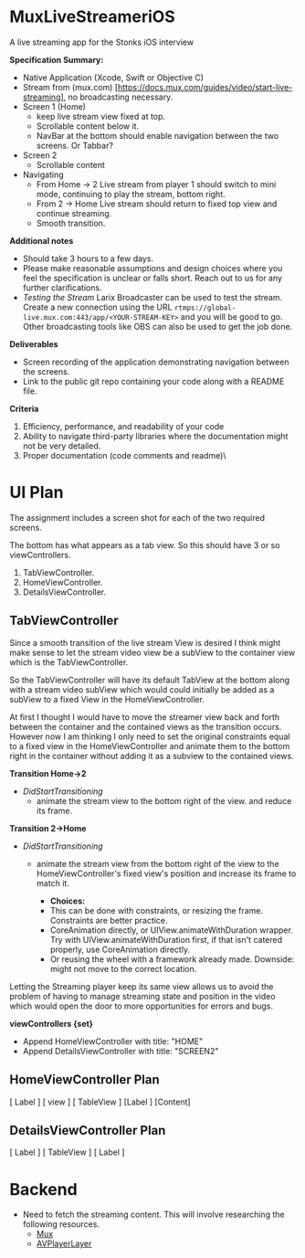 # MuxLiveStreameriOS
A live streaming app for the Stonks iOS interview

**Specification Summary:** 
- Native Application (Xcode, Swift or Objective C)
- Stream from (mux.com) [https://docs.mux.com/guides/video/start-live-streaming], no broadcasting necessary. 
- Screen 1 (Home) 
  - keep live stream view fixed at top. 
  - Scrollable content below it. 
  - NavBar at the bottom should enable navigation between the two screens.  Or Tabbar? 
- Screen 2 
  - Scrollable content 
- Navigating
  - From Home -> 2 Live stream from player 1 should switch to mini mode, continuing to play the stream, bottom right.  
  - From 2 -> Home Live stream should return to fixed top view and continue streaming.
  - Smooth transition. 

**Additional notes**
- Should take 3 hours to a few days.
- Please make reasonable assumptions and design choices where you feel the specification is unclear or falls short. Reach out to us for any further clarifications. 
- *Testing the Stream* Larix Broadcaster can be used to test the stream. Create a new connection using the URL `rtmps://global-live.mux.com:443/app/<YOUR-STREAM-KEY>` and you will be good to go. Other broadcasting tools like OBS can also be used to get the job done.

**Deliverables**
- Screen recording of the application demonstrating navigation between the screens.
- Link to the public git repo containing your code along with a README file.

**Criteria**
1. Efficiency, performance, and readability of your code
2. Ability to navigate third-party libraries where the documentation might not be
very detailed.
3. Proper documentation (code comments and readme)\

# UI Plan #
The assignment includes a screen shot for each of the two required screens. 

The bottom has what appears as a tab view.  So this should have 3 or so viewControllers.  
1.  TabViewController. 
2.  HomeViewController.
3.  DetailsViewController.

## TabViewController ##
Since a smooth transition of the live stream View is desired I think might make sense to let the stream video view be a subView to the container view which is the TabViewController. 

So the TabViewController will have its default TabView at the bottom along with a stream video subView which would could initially be added as a subView to a fixed View in the HomeViewController.

At first I thought I would have to move the streamer view back and forth between the container and the contained views as the transition occurs.  However now I am thinking I only need to set the original constraints equal to a fixed view in the HomeViewController and animate them to the bottom right in the container without adding it as a subview to the contained views. 

**Transition Home->2** 
- *DidStartTransitioning*
  - animate the stream view to the bottom right of the view. and reduce its frame. 

**Transition 2->Home**
- *DidStartTransitioning*
  - animate the stream view from the bottom right of the view to the HomeViewController's fixed view's position and increase its frame to match it. 
    
    -  **Choices:** 
     - This can be done with constraints, or resizing the frame. Constraints are better practice. 
     - CoreAnimation directly, or UIView.animateWithDuration wrapper.  Try with UIView.animateWithDuration first, if that isn't catered properly, use CoreAnimation directly.  
     - Or reusing the wheel with a framework already made. Downside: might not move to the correct location.

Letting the Streaming player keep its same view allows us to avoid the problem of having to manage streaming state and position in the video which would open the door to more opportunities for errors and bugs.  

**viewControllers {set}**
- Append HomeViewController with title: "HOME"
- Append DetailsViewController with title: "SCREEN2"

## HomeViewController Plan ##
  [ Label      ]
  [ view       ]
  [ TableView  ] 
    <Cell>[Label  ]
          [Content]
  
## DetailsViewController Plan ## 
  [ Label     ]
  [ TableView ]
  <Cell>[ Label ]
  

# Backend #
- Need to fetch the streaming content.  This will involve researching the following resources. 
  - [Mux](https://docs.mux.com/guides/video/start-live-streaming)
  - [AVPlayerLayer](https://developer.apple.com/documentation/avfoundation/avplayerlayer)
 
